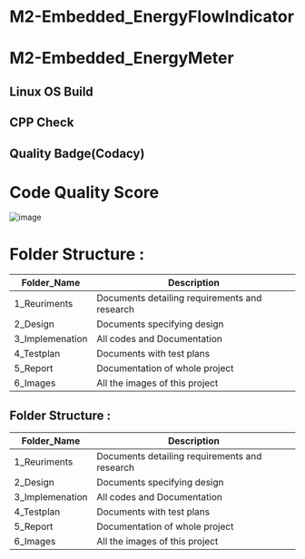 # M2-Embedded_EnergyFlowIndicator
# M2-Embedded_EnergyMeter

## Linux OS Build


## CPP Check

## Quality Badge(Codacy)
# Code Quality Score

![image](https://user-images.githubusercontent.com/80235704/144298413-409aef24-f01f-4392-8180-7d02b92d7ca4.png)



# Folder Structure :

Folder_Name      |  Description
-----------------|--------------
1_Reuriments     |  Documents detailing requirements and research
2_Design         |  Documents specifying design
3_Implemenation  |  All codes and Documentation
4_Testplan       |  Documents with test plans
  5_Report       |  Documentation of whole project
6_Images         |  All the images of this project
## Folder Structure :
 | Folder_Name	 | Description | 
  | - | - | 
 | 1_Reuriments	 | Documents detailing requirements and research | 
 | 2_Design	 | Documents specifying design | 
 | 3_Implemenation	 | All codes and Documentation | 
 | 4_Testplan	 | Documents with test plans | 
 | 5_Report	 | Documentation of whole project | 
 | 6_Images	 | All the images of this project | 
